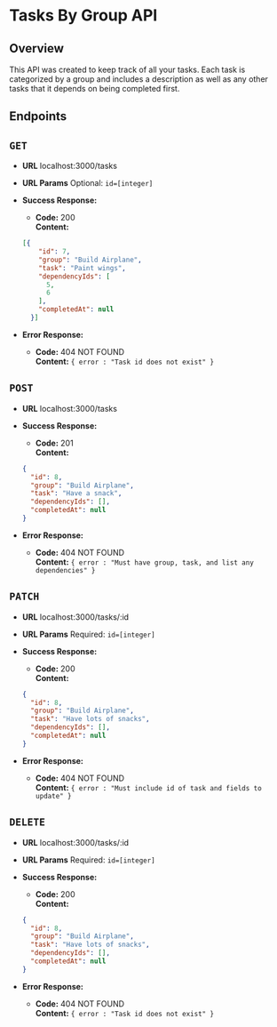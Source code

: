 # Tasks By Group API

## Overview

This API was created to keep track of all your tasks. Each task is categorized by a group and includes a description as well as any other tasks that it depends on being completed first.

## Endpoints

## `GET`

*  **URL**
  localhost:3000/tasks

  *   **URL Params**
    Optional:
   `id=[integer]`

  * **Success Response:**
    * **Code:** 200 <br />
      **Content:** 
    ```json
    [{
        "id": 7,
        "group": "Build Airplane",
        "task": "Paint wings",
        "dependencyIds": [
          5,
          6
        ],
        "completedAt": null
      }]
    ```

   * **Error Response:**
      * **Code:** 404 NOT FOUND <br />
        **Content:** `{ error : "Task id does not exist" }`

## `POST`

  *  **URL**
  localhost:3000/tasks

  * **Success Response:**
    * **Code:** 201 <br />
      **Content:** 
    ```json
    {
      "id": 8,
      "group": "Build Airplane",
      "task": "Have a snack",
      "dependencyIds": [],
      "completedAt": null
    }
    ```

   * **Error Response:**
      * **Code:** 404 NOT FOUND <br />
        **Content:** `{ error : "Must have group, task, and list any dependencies" }`
        
## `PATCH`

  *  **URL**
  localhost:3000/tasks/:id

  *   **URL Params**
    Required:
   `id=[integer]`

  * **Success Response:**
    * **Code:** 200 <br />
      **Content:** 
    ```json
    {
      "id": 8,
      "group": "Build Airplane",
      "task": "Have lots of snacks",
      "dependencyIds": [],
      "completedAt": null
    }
    ```

   * **Error Response:**
      * **Code:** 404 NOT FOUND <br />
        **Content:** `{ error : "Must include id of task and fields to update" }`


        
        
## `DELETE`

  *  **URL**
  localhost:3000/tasks/:id

  *   **URL Params**
    Required:
   `id=[integer]`

  * **Success Response:**
    * **Code:** 200 <br />
      **Content:** 
    ```json
    {
      "id": 8,
      "group": "Build Airplane",
      "task": "Have lots of snacks",
      "dependencyIds": [],
      "completedAt": null
    }
    ```

   * **Error Response:**
      * **Code:** 404 NOT FOUND <br />
        **Content:** `{ error : "Task id does not exist" }`
